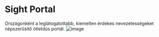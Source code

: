 # Sight Portal
Országonként a leglátogatottabb, kiemelten érdekes nevezetességeket népszerűsítő ötletdús portál.
![image](https://user-images.githubusercontent.com/74590556/150675610-2bb00979-5942-4435-bc78-80df17ffb9e1.png)
